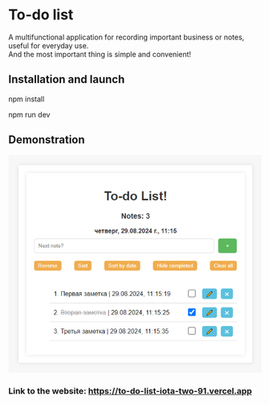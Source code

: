 # To-do list
A multifunctional application for recording important business or notes, useful for everyday use.<br> And the most important thing is simple and convenient!
## Installation and launch
npm install
<br>

npm run dev
## Demonstration
<img src="/public/Demonstration.png">

### Link to the website: https://to-do-list-iota-two-91.vercel.app
